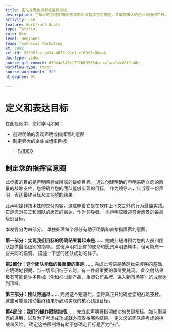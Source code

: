 ```yaml
---
title: 定义并表达目标或最终目标
description: 了解如何创建明确的客观声明或指挥官的意图，并编写强大的企业或组织目标。
activity: use
feature: Workfront Goals
type: Tutorial
role: User
level: Beginner
team: Technical Marketing
kt: 8892
exl-id: 95035fac-e434-4073-91e1-e16997a36a46
doc-type: video
source-git-commit: 650e4d346e1792863930dcebafacab4c88f2a8bc
workflow-type: tm+mt
source-wordcount: '395'
ht-degree: 0%

---
```


# 定义和表达目标

在此视频中，您将学习如何：

* 创建明确的客观声明或指挥官的意图
* 制定强大的企业或组织目标

>[!VIDEO](https://video.tv.adobe.com/v/335186/?quality=12&learn=on)

<!--
Your turn graphic
-->

## 制定您的指挥官意图

此步骤的目的是声明目标或所需的最终目标。 通过创建明确的声明来确立您的愿景的战略支柱，您将确立您的团队能够实现的目标。 作为领导人，应当写一份声明，表达最终目标及其期望的结果。

此声明是非技术性的交付内容，这意味着它是在软件上下文之外的行为最佳实践。 它是您对员工和团队的愿景的表达，作为领导者。 本声明应概述符合愿景的最高级别目标。

本发言分为四部分。 单独处理每个部分有助于明确和直接指挥官的意图。

**第一部分：实现我们目标的明确结果看起来是……**
完成此短语将为您的人员和团队提供最高级别的指导。 这份声明将比你的使命和愿景声明更集中，但可能有一些共同的语调。 描述一下您的团队成功的样子。

**第2部分：这个团队能做的最重要的事是……**
完成此短语是确定优先顺序的基础。 它明确地预期，当一切都归结于它时，有一件最重要的事情要兑现。 此交付结果极有可能是许多目标（例如推出新产品、重塑公司品牌、进入新市场等）的成就达到顶峰。

**第三部分：团队将通过……**
完成这个短语后，您将真正开始确立您的战略支柱。 这些可能是推动最终结果所必须实现的核心顶级目标。

**第4部分：我们的操作限制包括……**
完成此声明将指明成功的关键指标、如何衡量您的进展，以及为了考虑成功成就必须取得哪些结果。 定义您的团队应考虑的挑战和风险。 确定这些限制将有助于您确定目标是否为“去”。
